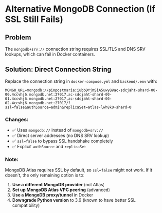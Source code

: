 # Alternative MongoDB Connection (If SSL Still Fails)

## Problem
The `mongodb+srv://` connection string requires SSL/TLS and DNS SRV lookups, which can fail in Docker containers.

## Solution: Direct Connection String

Replace the connection string in `docker-compose.yml` and `backend/.env` with:

```
MONGO_URL=mongodb://pinpostmaria:iubbDYjmSiA5uwyQ@ac-sdcjaht-shard-00-00.4ccvhj6.mongodb.net:27017,ac-sdcjaht-shard-00-01.4ccvhj6.mongodb.net:27017,ac-sdcjaht-shard-00-02.4ccvhj6.mongodb.net:27017/?ssl=false&authSource=admin&replicaSet=atlas-lwh8k0-shard-0
```

### Changes:
- ✅ Uses `mongodb://` instead of `mongodb+srv://`
- ✅ Direct server addresses (no DNS SRV lookup)
- ✅ `ssl=false` to bypass SSL handshake completely
- ✅ Explicit `authSource` and `replicaSet`

### Note:
MongoDB Atlas requires SSL by default, so `ssl=false` might not work. If it doesn't, the only remaining option is to:

1. **Use a different MongoDB provider** (not Atlas)
2. **Set up MongoDB Atlas VPC peering** (advanced)
3. **Use a MongoDB proxy/tunnel** in Docker
4. **Downgrade Python version** to 3.9 (known to have better SSL compatibility)

